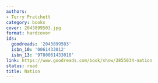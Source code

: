 ```yaml
---
authors:
- Terry Pratchett
category: books
cover: 2043899503.jpg
format: hardcover
ids:
  goodreads: '2043899503'
  isbn_10: '0061433012'
  isbn_13: '9780061433016'
link: https://www.goodreads.com/book/show/2855034-nation
status: read
title: Nation
---
```

